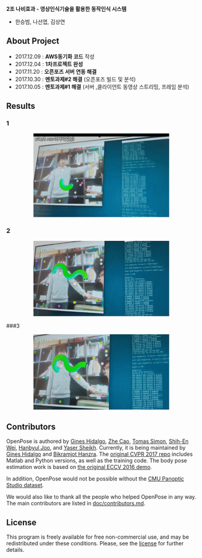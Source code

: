 ﻿
**2조 나비효과 - 영상인식기술을 활용한 동작인식 시스템**
- 한승범, 나선엽, 김상연

## About Project 
- 2017.12.09 : **AWS동기화 코드** 작성
- 2017.12.04 : **1차프로젝트 완성**
- 2017.11.20 : **오픈포즈 서버 연동 해결** 
- 2017.10.30 : **멘토과제#2 해결** (오픈포즈 빌드 및 분석)
- 2017.10.05 : **멘토과제#1 해결** (서버 ,클라이언트 동영상 스트리밍, 프레임 분석)

## Results
### 1
<p align="center">
    <img src="doc/p2.gif", width="360">
</p>

### 2
<p align="center">
    <img src="doc/p3.gif", width="360">
</p>

###3
<p align="center">
    <img src="doc/p4.gif", width="360">
</p>


## Contributors

OpenPose is authored by [Gines Hidalgo](https://www.gineshidalgo.com/), [Zhe Cao](http://www.andrew.cmu.edu/user/zhecao), [Tomas Simon](http://www.cs.cmu.edu/~tsimon/), [Shih-En Wei](https://scholar.google.com/citations?user=sFQD3k4AAAAJ&hl=en), [Hanbyul Joo](http://www.cs.cmu.edu/~hanbyulj/), and [Yaser Sheikh](http://www.cs.cmu.edu/~yaser/). Currently, it is being maintained by [Gines Hidalgo](https://www.gineshidalgo.com/) and [Bikramjot Hanzra](https://www.linkedin.com/in/bikz05). The [original CVPR 2017 repo](https://github.com/ZheC/Multi-Person-Pose-Estimation) includes Matlab and Python versions, as well as the training code. The body pose estimation work is based on [the original ECCV 2016 demo](https://github.com/CMU-Perceptual-Computing-Lab/caffe_rtpose).

In addition, OpenPose would not be possible without the [CMU Panoptic Studio dataset](http://domedb.perception.cs.cmu.edu/).

We would also like to thank all the people who helped OpenPose in any way. The main contributors are listed in [doc/contributors.md](doc/contributors.md).


## License
This program is freely available for free non-commercial use, and may be redistributed under these conditions. Please, see the [license](LICENSE) for further details. 